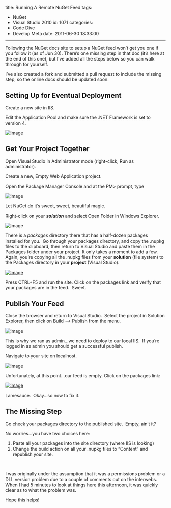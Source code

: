 title: Running A Remote NuGet Feed
tags:
  - NuGet
  - Visual Studio 2010
id: 1071
categories:
  - Code Dive
  - Develop Meta
date: 2011-06-30 18:33:00
---

Following the NuGet docs site to setup a NuGet feed won’t get you one if you follow it (as of Jun 30). There’s one missing step in that doc (it’s here at the end of this one), but I’ve added all the steps below so you can walk through for yourself.

I’ve also created a fork and submitted a pull request to include the missing step, so the online docs should be updated soon.

## Setting Up for Eventual Deployment

Create a new site in IIS.&nbsp; 

Edit the Application Pool and make sure the .NET Framework is set to version 4.

![image](http://oldblog.jameschambers.com/Media/Default/Windows-Live-Writer/ad38df3db4ba_D913/image_3.png "image")

## Get Your Project Together

Open Visual Studio in Administrator mode (right-click, Run as administrator).

Create a new, Empty Web Application project.

Open the Package Manager Console and at the PM&gt; prompt, type

![image](http://oldblog.jameschambers.com/Media/Default/Windows-Live-Writer/ad38df3db4ba_D913/image_8.png "image")

Let NuGet do it’s sweet, sweet, beautiful magic.

Right-click on your **_solution_** and select Open Folder in Windows Explorer.&nbsp; 

![image](http://oldblog.jameschambers.com/Media/Default/Windows-Live-Writer/ad38df3db4ba_D913/image_9.png "image")

There is a _packages_ directory there that has a half-dozen packages installed for you.&nbsp; Go through your packages directory, and copy the .nupkg files to the clipboard, then return to Visual Studio and paste them in the Packages folder under your project. It only takes a moment to add a few. Again, you’re copying all the .nupkg files from your **solution** (file system) to the Packages directory in your **project** (Visual Studio).

[![image](http://oldblog.jameschambers.com/Media/Default/Windows-Live-Writer/ad38df3db4ba_D913/image_thumb_6.png "image")](http://oldblog.jameschambers.com/Media/Default/Windows-Live-Writer/ad38df3db4ba_D913/image_19.png)

Press CTRL+F5 and run the site. Click on the packages link and verify that your packages are in the feed.&nbsp; Sweet.

## Publish Your Feed

Close the browser and return to Visual Studio.&nbsp; Select the project in Solution Explorer, then click on Build –&gt; Publish from the menu.

![image](http://oldblog.jameschambers.com/Media/Default/Windows-Live-Writer/ad38df3db4ba_D913/image_15.png "image")

This is why we ran as admin…we need to deploy to our local IIS.&nbsp; If you’re logged in as admin you should get a successful publish.

Navigate to your site on localhost.

![image](http://oldblog.jameschambers.com/Media/Default/Windows-Live-Writer/ad38df3db4ba_D913/image_14.png "image")

Unfortunately, at this point…our feed is empty. Click on the packages link:

[![image](http://oldblog.jameschambers.com/Media/Default/Windows-Live-Writer/ad38df3db4ba_D913/image_thumb_5.png "image")](http://oldblog.jameschambers.com/Media/Default/Windows-Live-Writer/ad38df3db4ba_D913/image_17.png)

Lamesauce.&nbsp; Okay…so now to fix it.&nbsp; 

## The Missing Step

Go check your packages directory to the published site.&nbsp; Empty, ain’t it?

No worries…you have two choices here:

1.  Paste all your packages into the site directory (where IIS is looking)  <li>Change the build action on all your .nupkg files to “Content” and republish your site. 

&nbsp;

I was originally under the assumption that it was a permissions problem or a DLL version problem due to a couple of comments out on the interwebs.&nbsp; When I had 5 minutes to look at things here this afternoon, it was quickly clear as to what the problem was.&nbsp; 

Hope this helps!